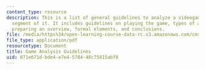 ```yaml
---
content_type: resource
description: This is a list of general guidelines to analyze a videogame or a specific
  segment of it. It includes guidelines on playing the game, types of analysis, contextualization,
  preparing an overview, formal elements, and conclusions.
file: /media/https%3A/open-learning-course-data-rc.s3.amazonaws.com/cms-300-introduction-to-videogame-studies-fall-2011/071e671dbde4e7e4578448c75815abf8_MITCMS_300F11_GameAnaGuide.pdf
file_type: application/pdf
resourcetype: Document
title: Game Analysis Guidelines
uid: 071e671d-bde4-e7e4-5784-48c75815abf8
---
```

